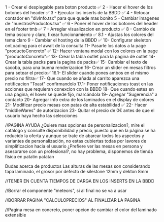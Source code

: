  
 1 - Crear el desplegable para boton producto ✅
 2 - Hacer el hover de los botones del header ✅
 3 - Ejecutar los inserts de la BBDD ✅
 4 - Retocar contador en "divInfo.tsx" para que quede mas bonito
 5 - Cambiar imagenes de "nuestrosProductos.tsx" ✅
 6 - Poner el hover de los botones del header en el footer tmb ✅
 7 - Arreglar visualizacion en producto ✅
 8 - Cambio de tema oscuro y claro, fixear funcionamiento ✅
 8.1 - Ajustas los colores del tema claro 
 9 - Cambiar el hosting de la BBDD ✅
 10- Configurar skeleton onLoading para el await de la consulta
 11- Pasarle los datos a la page "productoConcreto" ✅
 12- Hacer ventana modal con los colores en la page "productoConcreto"✅
 13- Crear la tabla outlet para la pagina de outlet
 14- Crear la tabla packs para la pagina de packs✅
 15- Cambiar el texto de sacoba, para una buena renderizacion
 16- Crear un slider en mesas filtros para setear el precio✅
  16.1- El slider cuando pones ambos en el mismo precio no filtra✅
 17- Que cuando se añada al carrito aparezca una notificacion "Toast" confirmandolo
  17.1- Poner notificaciones toast en las acciones que requieran conexcion con la BBDD
 18- Que cuando estes en una pagina, el hover se quede fijo, marcándola
 19- Agregar "Sugerencia" a contacto
 20- Agregar info extra de los laminados en el display de colores 
 21- Modificar precio mesas con patas de alta estabilidad ✅
 22- Hacer "middleWares" de autorizacion
 23- Quitar el precio de 0€ antes de que el usuario haya hecho las selecciones

//PAGINA AYUDA
¿Quiere mas opciones de personalizacion?, mire el catálogo y consulte disponibilidad y precio, puesto que en la página se ha reducido la oferta y aunque se trate de abarcar todos los aspectos y variantes de personalización, no estas cubiertas todas por lavores de simplificacion hacia el usuario
¿Prefiere ver las mesas en persona y asesorarse con un profesional?, no hay problema, disponemos de tienda física en patatin patatan

Dudas acerca de productos
    Las alturas de las mesas son considerando tapa laminado, el grosor por defecto de silestone 12mm y dekton 8mm

//TENER EN CUENTA TIEMPOS DE CARGA EN LOS INSERTS EN LA BBDD

//Borrar el componente "meteors", si al final no se va a usar

//BORRAR PAGINA "CALCULOPRECIOS" AL FINALIZAR LA PAGINA

//Pagina mesa en concreto, poner opcion de cambiar el color del laminado extensible
